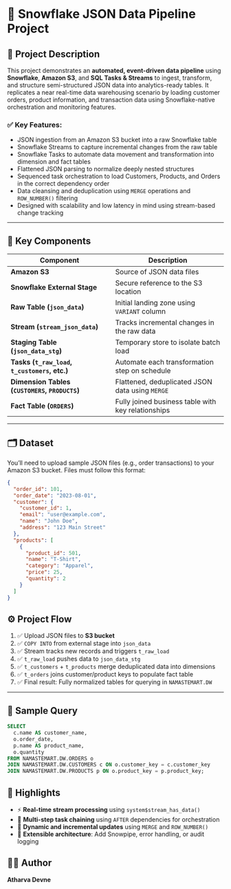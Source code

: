 # 🚀 Snowflake JSON Data Pipeline Project

## 📘 Project Description

This project demonstrates an **automated, event-driven data pipeline** using **Snowflake**, **Amazon S3**, and **SQL Tasks & Streams** to ingest, transform, and structure semi-structured JSON data into analytics-ready tables. It replicates a near real-time data warehousing scenario by loading customer orders, product information, and transaction data using Snowflake-native orchestration and monitoring features.

### ✅ Key Features:
- JSON ingestion from an Amazon S3 bucket into a raw Snowflake table
- Snowflake Streams to capture incremental changes from the raw table
- Snowflake Tasks to automate data movement and transformation into dimension and fact tables
- Flattened JSON parsing to normalize deeply nested structures
- Sequenced task orchestration to load Customers, Products, and Orders in the correct dependency order
- Data cleansing and deduplication using `MERGE` operations and `ROW_NUMBER()` filtering
- Designed with scalability and low latency in mind using stream-based change tracking

---

## 🧱 Key Components

| Component                  | Description                                                                 |
|---------------------------|-----------------------------------------------------------------------------|
| **Amazon S3**             | Source of JSON data files                                                   |
| **Snowflake External Stage** | Secure reference to the S3 location                                        |
| **Raw Table (`json_data`)**   | Initial landing zone using `VARIANT` column                                 |
| **Stream (`stream_json_data`)** | Tracks incremental changes in the raw data                              |
| **Staging Table (`json_data_stg`)** | Temporary store to isolate batch load                             |
| **Tasks (`t_raw_load`, `t_customers`, etc.)** | Automate each transformation step on schedule         |
| **Dimension Tables (`CUSTOMERS`, `PRODUCTS`)** | Flattened, deduplicated JSON data using `MERGE`       |
| **Fact Table (`ORDERS`)**  | Fully joined business table with key relationships                        |

---

## 🗂️ Dataset

You’ll need to upload sample JSON files (e.g., order transactions) to your Amazon S3 bucket. Files must follow this format:

```json
{
  "order_id": 101,
  "order_date": "2023-08-01",
  "customer": {
    "customer_id": 1,
    "email": "user@example.com",
    "name": "John Doe",
    "address": "123 Main Street"
  },
  "products": [
    {
      "product_id": 501,
      "name": "T-Shirt",
      "category": "Apparel",
      "price": 25,
      "quantity": 2
    }
  ]
}
```


## ⚙️ Project Flow

1. ✅ Upload JSON files to **S3 bucket**
2. ✅ `COPY INTO` from external stage into `json_data`
3. ✅ Stream tracks new records and triggers `t_raw_load`
4. ✅ `t_raw_load` pushes data to `json_data_stg`
5. ✅ `t_customers` + `t_products` merge deduplicated data into dimensions
6. ✅ `t_orders` joins customer/product keys to populate fact table
7. ✅ Final result: Fully normalized tables for querying in `NAMASTEMART.DW`

---

## 🧩 Sample Query

```sql
SELECT 
  c.name AS customer_name,
  o.order_date,
  p.name AS product_name,
  o.quantity
FROM NAMASTEMART.DW.ORDERS o
JOIN NAMASTEMART.DW.CUSTOMERS c ON o.customer_key = c.customer_key
JOIN NAMASTEMART.DW.PRODUCTS p ON o.product_key = p.product_key;

```
## 📌 Highlights

- ⚡ **Real-time stream processing** using `system$stream_has_data()`
- 🔁 **Multi-step task chaining** using `AFTER` dependencies for orchestration
- 🔄 **Dynamic and incremental updates** using `MERGE` and `ROW_NUMBER()`
- 🔧 **Extensible architecture**: Add Snowpipe, error handling, or audit logging


## 👨‍💻 Author

**Atharva Devne**  
